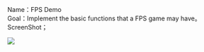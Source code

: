 Name：FPS Demo  
Goal：Implement the basic functions that a FPS game may have。
ScreenShot；

![](https://github.com/DonDracula/Unity_Demo/FPS/fps-screenshot.png)  
